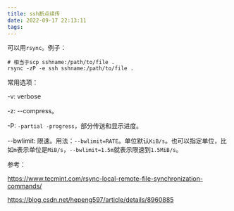 ```yaml
---
title: ssh断点续传
date: 2022-09-17 22:13:11
tags:
---
```


可以用`rsync`。例子：

```shell
# 相当于scp sshname:/path/to/file .
rsync -zP -e ssh sshname:/path/to/file .
```

常用选项：

-v: verbose

-z: --compress。

-P: `-partial -progress`，部分传送和显示进度。

--bwlimit: 限速。用法：`--bwlimit=RATE`。单位默认`KiB/s`。也可以指定单位，比如`m`表示单位是`MiB/s`，`--bwlimit=1.5m`就表示限速到`1.5MiB/s`。

参考：

<https://www.tecmint.com/rsync-local-remote-file-synchronization-commands/>

<https://blog.csdn.net/hepeng597/article/details/8960885>
